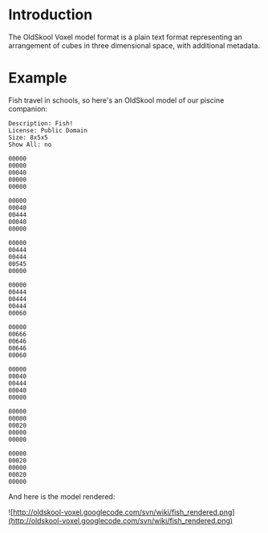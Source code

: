 # Introduction #

The OldSkool Voxel model format is a plain text format representing an arrangement of cubes in three dimensional space, with additional metadata.

# Example #

Fish travel in schools, so here's an OldSkool model of our piscine companion:

```
Description: Fish!
License: Public Domain
Size: 8x5x5
Show All: no

00000
00000
00040
00000
00000

00000
00040
00444
00040
00000

00000
00444
00444
00545
00000

00000
00444
00444
00444
00060

00000
00666
00646
00646
00060

00000
00040
00444
00040
00000

00000
00000
00020
00000
00000

00000
00020
00000
00020
00000
```

And here is the model rendered:

![http://oldskool-voxel.googlecode.com/svn/wiki/fish_rendered.png](http://oldskool-voxel.googlecode.com/svn/wiki/fish_rendered.png)